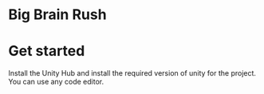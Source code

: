 # Big Brain Rush
# Get started
Install the Unity Hub and install the required version of unity for the project.
You can use any code editor.
